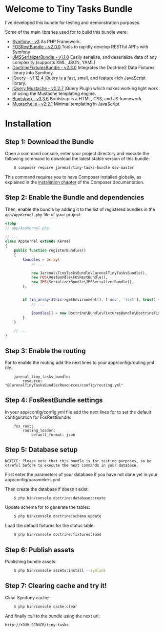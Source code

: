 Welcome to Tiny Tasks Bundle
============================

I've developed this bundle for testing and demonstration purposes.

Some of the main libraries used for to build this bundle were:

- [Symfony - v3](http://symfony.com) As PHP Framework.
- [FOSRestBundle - v2.0.0](https://github.com/FriendsOfSymfony/FOSRestBundle) Tools to rapidly develop RESTful API's with Symfony
- [JMSSerializerBundle - v1.1.0](https://github.com/schmittjoh/JMSSerializerBundle) Easily serialize, and deserialize data of any complexity (supports XML, JSON, YAML)
- [DoctrineFixturesBundle - v2.3.0](https://github.com/doctrine/DoctrineFixturesBundle) Integrates the Doctrine2 Data Fixtures library into Symfony
- [jQuery - v1.12.4](https://jquery.com) jQuery is a fast, small, and feature-rich JavaScript library.
- [jQuery Mustache - v0.2.7](https://github.com/jonnyreeves/jquery-Mustache) jQuery Plugin which makes working light work of using the Mustache templating engine.
- [Bootstrap - v3.3.6](http://getbootstrap.com) Bootstrap is a HTML, CSS, and JS framework.
- [Mustache.js - v2.2.1](https://github.com/janl/mustache.js) Minimal templating in JavaScript.

Installation
============

Step 1: Download the Bundle
---------------------------

Open a command console, enter your project directory and execute the
following command to download the latest stable version of this bundle:

```bash
    $ composer require jarenal/tiny-tasks-bundle dev-master
```

This command requires you to have Composer installed globally, as explained
in the [installation chapter](https://getcomposer.org/doc/00-intro.md)
of the Composer documentation.

Step 2: Enable the Bundle and dependencies
------------------------------------------

Then, enable the bundle by adding it to the list of registered bundles
in the `app/AppKernel.php` file of your project:

```php
<?php
// app/AppKernel.php

// ...
class AppKernel extends Kernel
{
    public function registerBundles()
    {
        $bundles = array(
            // ...

            new Jarenal\TinyTasksBundle\JarenalTinyTasksBundle(),
            new FOS\RestBundle\FOSRestBundle(),
            new JMS\SerializerBundle\JMSSerializerBundle(),
        );


        if (in_array($this->getEnvironment(), ['dev', 'test'], true)) {
            // ...

            $bundles[] = new Doctrine\Bundle\FixturesBundle\DoctrineFixturesBundle();
        }
    }

    // ...
}
```

Step 3: Enable the routing
--------------------------

For to enable the routing add the next lines to your app/config/routing.yml file:

```
    jarenal_tiny_tasks_bundle:
        resource: "@JarenalTinyTasksBundle/Resources/config/routing.yml"
```

Step 4: FosRestBundle settings
------------------------------

In your app/config/config.yml file add the next lines for to set the default configuration for FosRestBundle:

```
    fos_rest:
        routing_loader:
            default_format: json
```

Step 5: Database setup
----------------------

```
NOTICE: Please note that this bundle is for testing purposes, so be careful before to execute the next commands in your database.
```

First enter the parameters of your database if you have not done yet in your app/config/parameters.yml

Then create the database if doesn't exist:

```bash
    $ php bin/console doctrine:database:create
```

Update schema for to generate the tables:

```bash
    $ php bin/console doctrine:schema:update
```

Load the default fixtures for the status table:

```bash
    $ php bin/console doctrine:fixtures:load
```

Step 6: Publish assets
----------------------

Publishing bundle assets:

```bash
    $ php bin/console assets:install --symlink
```

Step 7: Clearing cache and try it!
----------------------

Clear Symfony cache:

```bash
    $ php bin/console cache:clear
```

And finally call to the bundle using the next url:

    http://YOUR_SERVER/tiny-tasks

